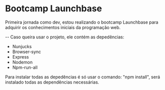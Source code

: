 # Bootcamp Launchbase
Primeira jornada como dev, estou realizando o bootcamp Launchbase para adquirir os conhecimentos iniciais da programação web. 

-- Caso queira usar o projeto, ele contém as depedências:
   * Nunjucks
   * Browser-sync
   * Express
   * Nodemon
   * Npm-run-all

Para instalar todas as depedências é só usar o comando: "npm install", será instalado todas as dependências necessárias.
